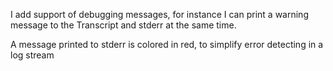 I add support of debugging messages, for instance I can print a warning message to the Transcript and stderr at the same time.

A message printed to stderr is colored in red, to simplify error detecting in a log stream